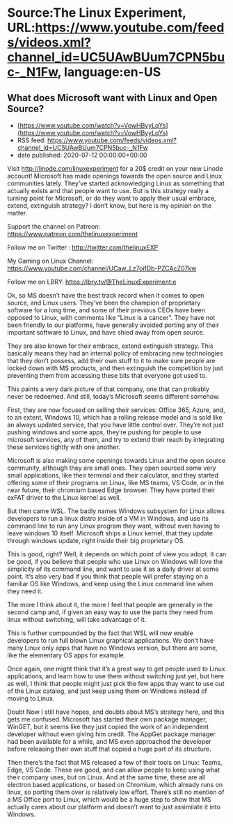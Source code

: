 # Source:The Linux Experiment, URL:https://www.youtube.com/feeds/videos.xml?channel_id=UC5UAwBUum7CPN5buc-_N1Fw, language:en-US

## What does Microsoft want with Linux and Open Source?
 - [https://www.youtube.com/watch?v=VowHByyLqYs](https://www.youtube.com/watch?v=VowHByyLqYs)
 - RSS feed: https://www.youtube.com/feeds/videos.xml?channel_id=UC5UAwBUum7CPN5buc-_N1Fw
 - date published: 2020-07-12 00:00:00+00:00

Visit http://linode.com/linuxexperiment for a 20$ credit on your new Linode account!
Microsoft has made openings towards the open source and Linux communities lately. They’ve started acknowledging Linux as something that actually exists and that people want to use. But is this strategy really a turning point for Microsoft, or do they want to apply their usual embrace, extend, extinguish strategy? I don’t know, but here is my opinion on the matter.

Support the channel on Patreon: 
https://www.patreon.com/thelinuxexperiment

Follow me on Twitter : http://twitter.com/thelinuxEXP

My Gaming on Linux Channel: https://www.youtube.com/channel/UCaw_Lz7oifDb-PZCAcZ07kw

Follow me on LBRY: https://lbry.tv/@TheLinuxExperiment:e

Ok, so MS doesn’t have the best track record when it comes to open source, and Linux users. They’ve been the champion of proprietary software for a long time, and some of their previous CEOs have been opposed to Linux, with comments like “Linux is a cancer”. They have not been friendly to our platforms, have generally avoided porting any of their important software to Linux, and have shied away from open source.

They are also known for their embrace, extend extinguish strategy. This basically means they had an internal policy of embracing new technologies that they don’t possess, add their own stuff to it to make sure people are locked down with MS products, and then extinguish the competition by just preventing them from accessing these bits that everyone got used to.

This paints a very dark picture of that company, one that can probably never be redeemed. And still, today’s Microsoft seems different somehow.

First, they are now focused on selling their services: Office 365, Azure, and, to an extent, Windows 10, which has a rolling release model and is sold like an always updated service, that you have little control over. They’re not just pushing windows and some apps, they’re pushing for people to use microsoft services, any of them, and try to extend their reach by integrating these services tightly with one another.

Microsoft is also making some openings towards Linux and the open source community, although they are small ones. They open sourced some very small applications, like their terminal and their calculator, and they started offering some of their programs on Linux, like MS teams, VS Code, or in the near future, their chromium based Edge browser. They have ported their exFAT driver to the Linux kernel as well.

But then came WSL. The badly names Windows subsystem for Linux allows developers to run a linux distro inside of a VM in Windows, and use its command line to run any Linux program they want, without even having to leave windows 10 itself. Microsoft ships a Linux kernel, that they update through windows update, right inside their big proprietary OS.

This is good, right? Well, it depends on which point of view you adopt. It can be good, if you believe that people who use Linux on Windows will love the simplicity of its command line, and want to use it as a daily driver at some point. It’s also very bad if you think that people will prefer staying on a familiar OS like Windows, and keep using the Linux command line when they need it.

The more I think about it, the more I feel that people are generally in the second camp and, if given an easy way to use the parts they need from linux without switching, will take advantage of it.

This is further compounded by the fact that WSL will now enable developers to run full blown Linux graphical applications. We don’t have many Linux only apps that have no Windows version, but there are some, like the elementary OS apps for example.

Once again, one might think that it’s a great way to get people used to Linux applications, and learn how to use them without switching just yet, but here as well, I think that people might just pick the few apps thay want to use out of the Linux catalog, and just keep using them on Windows instead of moving to Linux.

Doubt
Now I still have hopes, and doubts about MS’s strategy here, and this gets me confused. Microsoft has started their own package manager, WinGET, but it seems like they just copied the work of an independent developer without even giving him credit. The AppGet package manager had been available for a while, and MS even approached the developer before releasing their own stuff that copied a huge part of its structure.

Then there’s the fact that MS released a few of their tools on Linux: Teams, Edge, VS Code. These are good, and can allow people to keep using what their company uses, but on Linux. And at the same time, these are all electron based applications, or based on Chromium, which already runs on linux, so porting them over is relatively low effort. There’s still no mention of a MS Office port to Linux, which would be a huge step to show that MS actually cares about our platform and doesn’t want to just assimilate it into Windows.

